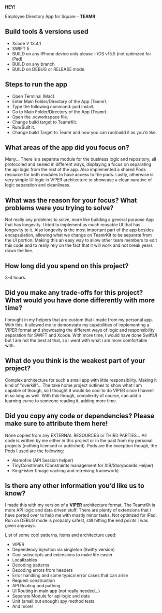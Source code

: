 **HEY!**

Employee Directory App for Square - **TEAMR**

## Build tools & versions used
- Xcode V 13.4.1
- SWIFT 5
- BUILD on any iPhone device only please - iOS v15.5 (not optimzed for iPad)
- BUILD on any branch
- BUILD on DEBUG or RELEASE mode.

## Steps to run the app
- Open Terminal (Mac).
- Enter Main Folder/Directory of the App (Teamr).
- Type the following command: pod install.
- Go to Main Folder/Directory of the App (Teamr).
- Open the .xcworkspace file.
- Change build target to TeamrKit.
- Run/Built it.
- Change build Target to Teamr and now you can run/build it as you'd like.

## What areas of the app did you focus on?
Many... There is a separate module for the business logic and repository, all protocoled and sealed in different ways, displaying a focus on separating the api logic from the rest of the app.
Also implemented a shared Pods resource for both modules to have access to the pods.
Lastly, otherwise is very simple UI logic in VIPER architecture to showcase a clean narative of logic separation and cleanliness.

## What was the reason for your focus? What problems were you trying to solve?
Not really any problems to solve, more like building a general purpose App that has longevity. I tried to implement as much reusable UI that has longevity to it. Also longevity is the most important part of the app besides encapsulation, allowing what we change on TeamrKit to be separate from the UI portion. Making this an easy way to allow other team members to edit this code and to really rely on the fact that it will work and not break years down the line.

## How long did you spend on this project?
3-4 hours.

## Did you make any trade-offs for this project? What would you have done differently with more time?
I brought in my helpers that are custom that i made from my personal app. With this, it allowed me to demonstate my capabilities of implementing a VIPER format and showcasing the different ways of logic and responsibility separation for SWIFT and Xcode. With more time, I would have done SwiftUI but I am not the best at that, so i went with what i am more comfortable with.

## What do you think is the weakest part of your project?
Complex architecture for such a small app with little responsibility. Making it kind of "overkill"... The take home project outlines to show what I am capable of though, so I thought it would be cool to do VIPER since I havent in so long as well. With this though, complexity of course, can add a learning curve to someone reading it, adding more time.

## Did you copy any code or dependencies? Please make sure to attribute them here!
None copied from any EXTERNAL RESOURCES or THIRD PARTIES... All code is written by me either in this project or in the past from my personal projects (nothing licenced or published). Pods are the exception though, the Pods I used are the following:

- Alamofire (API Session helper)
- TinyConstrinats (Constraints management for XIB/Storyboards Helper)
- KingFisher (Image caching and retreiving framework)

## Is there any other information you’d like us to know?
I made this with my version of a **VIPER** architecture format.
The TeamrKit is more API logic and data driven stuff. 
There are plenty of extensions that I have ported over to help me with mostly minor tasks.
Not optimzed for iPad.
Run on DEBUG mode is probably safest, still hitting the end points I was given anyways.

List of some cool patterns, items and architecture used:
- VIPER
- Dependency injection via singleton (Swifty version)
- Cool subscripts and extensions to make life easier
- Localizables
- Decoding patterns
- Decoding errors from headers
- Error handling and some typical error cases that can arise
- Request construction
- API Routing and pathing
- UI Routing in main app (not really needed...)
- Separate Module for api logic and data
- Unit (small but enough) spy method tests
- And more!

